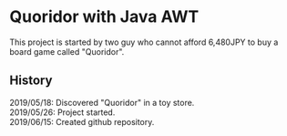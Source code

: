 ﻿# Quoridor with Java AWT

This project is started by two guy who cannot afford 6,480JPY to buy a board game called "Quoridor".

## History

2019/05/18: Discovered "Quoridor" in a toy store.<br>
2019/05/26: Project started.<br>
2019/06/15: Created github repository.<br>